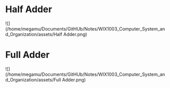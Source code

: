 # Half Adder

![](/home/megamu/Documents/GitHUb/Notes/WIX1003_Computer_System_and_Organization/assets/Half Adder.png)

# Full Adder

![](/home/megamu/Documents/GitHUb/Notes/WIX1003_Computer_System_and_Organization/assets/Full Adder.png)